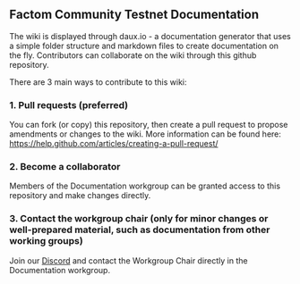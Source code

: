 ## Factom Community Testnet Documentation
The wiki is displayed through daux.io - a documentation generator that uses a simple folder structure and markdown files to create documentation on the fly.
Contributors can collaborate on the wiki through this github repository.

There are 3 main ways to contribute to this wiki:
### 1. Pull requests (preferred)
You can fork (or copy) this repository, then create a pull request to propose amendments or changes to the wiki.
More information can be found here:
https://help.github.com/articles/creating-a-pull-request/

### 2. Become a collaborator
Members of the Documentation workgroup can be granted access to this repository and make changes directly.

### 3. Contact the workgroup chair (only for minor changes or well-prepared material, such as documentation from other working groups)
Join our [Discord](https://discord.gg/YYM9w2V) and contact the Workgroup Chair directly in the Documentation workgroup.
